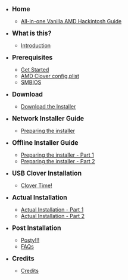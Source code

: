 * <big><b>Home</b></big>
    * [All-in-one Vanilla AMD Hackintosh Guide](/README.md)

* <big><b>What is this?</b></big>
    * [Introduction](/what-is-this/introduction.md)

* <big><b>Prerequisites</b></big>
    * [Get Started](/prerequisites/get-started/README.md)
    * [AMD Clover config.plist](/prerequisites/amd-clover-config.plist/README.md)
    * [SMBIOS](/prerequisites/amd-clover-config.plist/smbios.md)

* <big><b>Download</b></big>
    * [Download the Installer](/download/download.md)

* <big><b>Network Installer Guide</b></big>
    * [Preparing the installer ](/network-installer-guide/network/README.md)

* <big><b>Offline Installer Guide</b></big>
    * [Preparing the installer - Part 1](/offline-installer-guide/offline-part-1/README.md)
    * [Preparing the installer - Part 2](/offline-installer-guide/offline-part-2/README.md)

* <big><b>USB Clover Installation</a></b></big>
    * [Clover Time!](/clover-installtion/usb-clover/README.md)
* <big><b>Actual Installation</b></big>
    * [Actual Installation - Part 1](/actual-installation/actual-installation-part-1.md)
    * [Actual Installation - Part 2](/actual-installation/actual-installation-part-2.md)

* <big><b>Post Installation</b></big>
    * [Posty!!!](/post-installation/posty.md)
    * [FAQs](/post-installation/faqs.md)

* <big><b>Credits</b></big>
    * [Credits](/credits/credits.md)
